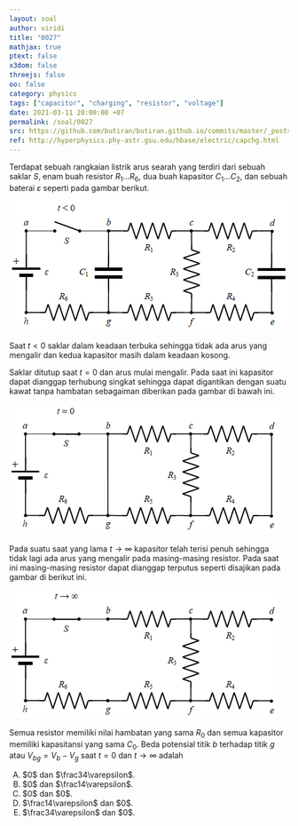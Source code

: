 ```yaml
---
layout: soal
author: viridi
title: "0027"
mathjax: true
ptext: false
x3dom: false
threejs: false
oo: false
category: physics
tags: ["capacitor", "charging", "resistor", "voltage"]
date: 2021-03-11 20:00:00 +07
permalink: /soal/0027
src: https://github.com/butiran/butiran.github.io/commits/master/_posts/soal/01/2021-03-11-charging-a-cap-res-voltage.md
ref: http://hyperphysics.phy-astr.gsu.edu/hbase/electric/capchg.html
---
```

Terdapat sebuah rangkaian listrik arus searah yang terdiri dari sebuah saklar $S$, enam buah resistor $R_1 \dots R_6$, dua buah kapasitor $C_1 \dots C_2$, dan sebuah baterai $\varepsilon$ seperti pada gambar berikut.

![..](/assets/img/soal/02/0026a.png)

Saat $t < 0$ saklar dalam keadaan terbuka sehingga tidak ada arus yang mengalir dan kedua kapasitor masih dalam keadaan kosong.

Saklar ditutup saat $t = 0$ dan arus mulai mengalir. Pada saat ini kapasitor dapat dianggap terhubung singkat sehingga dapat digantikan dengan suatu kawat tanpa hambatan sebagaiman diberikan pada gambar di bawah ini.

![..](/assets/img/soal/02/0026b.png)

Pada suatu saat yang lama $t \rightarrow \infty$ kapasitor telah terisi penuh sehingga tidak lagi ada arus yang mengalir pada masing-masing resistor. Pada saat ini masing-masing resistor dapat dianggap terputus seperti disajikan pada gambar di berikut ini.

![..](/assets/img/soal/02/0026c.png)

Semua resistor memiliki nilai hambatan yang sama $R_0$ dan semua kapasitor memiliki kapasitansi yang sama $C_0$. Beda potensial titik $b$ terhadap titik $g$ atau $V_{bg} = V_b - V_g$ saat $t = 0$ dan $t \rightarrow \infty$ adalah

<ol type="A">

<li> $0$ dan $\frac34\varepsilon$.
<li> $0$ dan $\frac14\varepsilon$.
<li> $0$ dan $0$.
<li> $\frac14\varepsilon$ dan $0$.
<li> $\frac34\varepsilon$ dan $0$.
